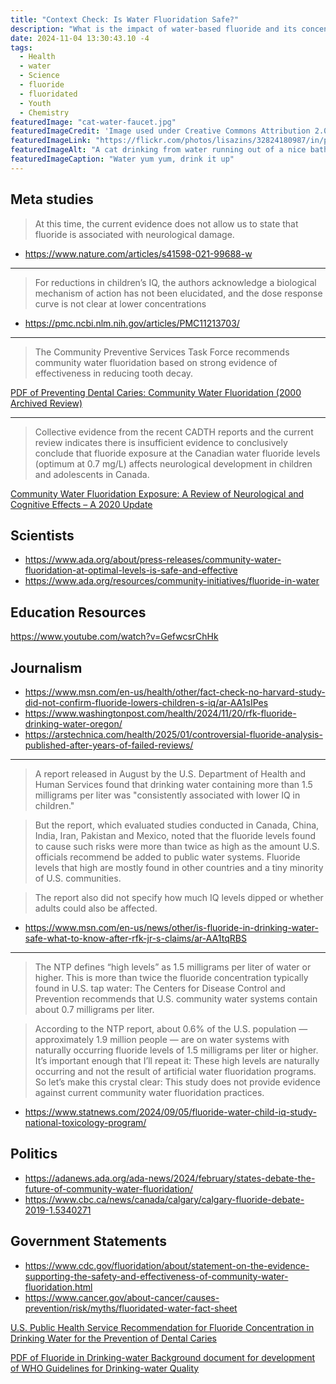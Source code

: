 ```yaml
---
title: "Context Check: Is Water Fluoridation Safe?"
description: "What is the impact of water-based fluoride and its concentration in our water system, especially on children's IQ? Looking at studies and reporting."
date: 2024-11-04 13:30:43.10 -4
tags:
  - Health
  - water
  - Science
  - fluoride
  - fluoridated
  - Youth
  - Chemistry
featuredImage: "cat-water-faucet.jpg"
featuredImageCredit: 'Image used under Creative Commons Attribution 2.0. Credit to Lisa Zins via Flickr'
featuredImageLink: "https://flickr.com/photos/lisazins/32824180987/in/photolist-S1yvqX-ViZMSG-7e8CrT-9wGBk1-EcJT2a-DeNN89-esJpZ-4WvDy1-8rPZGV-DD3MZx-8rT6a7-sFaTB-dgmU9Q-pnUgqd-oHxKEK-9owxLx-DsBLg-yGAznS-9owxKg-zn7S6i-Q2TL-4iqSb3-K6d6Nw-2fJgf7G-gspDy-7pkEMA-4oaHdG-2oxZ3ut-JTEjb-6vHCY9-sMu4-Hk5SG-57Eh6s-2juAwp4-2BDKu-5oEmbT-aUC1aX-5S7Zrb-4JcLtd-8VHWuw-bHiE1k-e3oBsB-9mpvx-39KhHa-Mcu7o-7yDFWJ-9hyTLX-2qn6z7U-2QPRQ-2op9Uos"
featuredImageAlt: "A cat drinking from water running out of a nice bathroom faucet"
featuredImageCaption: "Water yum yum, drink it up"
---
```


## Meta studies

> At this time, the current evidence does not allow us to state that fluoride is associated with neurological damage.

- https://www.nature.com/articles/s41598-021-99688-w

---

> For reductions in children’s IQ, the authors acknowledge a biological mechanism of action has not been elucidated, and the dose response curve is not clear at lower concentrations

- https://pmc.ncbi.nlm.nih.gov/articles/PMC11213703/

---

> The Community Preventive Services Task Force recommends community water fluoridation based on strong evidence of effectiveness in reducing tooth decay.

<p>
<a href="https://www.thecommunityguide.org/media/pdf/Oral-Health-Fluoridation-Archive.pdf" target="_blank">PDF of Preventing Dental Caries: Community Water Fluoridation (2000 Archived Review)</a>
</p>

---

> Collective evidence from the recent CADTH reports and the current review indicates there is insufficient evidence to conclusively conclude that fluoride exposure at the Canadian water fluoride levels (optimum at 0.7 mg/L) affects neurological development in children and adolescents in Canada.

<p>
<a href="https://www.ncbi.nlm.nih.gov/books/NBK567579/" target="_blank">Community Water Fluoridation Exposure: A Review of Neurological and Cognitive Effects – A 2020 Update</a>
</p>

## Scientists

- https://www.ada.org/about/press-releases/community-water-fluoridation-at-optimal-levels-is-safe-and-effective
- https://www.ada.org/resources/community-initiatives/fluoride-in-water

## Education Resources

https://www.youtube.com/watch?v=GefwcsrChHk

## Journalism

- https://www.msn.com/en-us/health/other/fact-check-no-harvard-study-did-not-confirm-fluoride-lowers-children-s-iq/ar-AA1sIPes
- https://www.washingtonpost.com/health/2024/11/20/rfk-fluoride-drinking-water-oregon/
- https://arstechnica.com/health/2025/01/controversial-fluoride-analysis-published-after-years-of-failed-reviews/

---

> A report released in August by the U.S. Department of Health and Human Services found that drinking water containing more than 1.5 milligrams per liter was "consistently associated with lower IQ in children."

> But the report, which evaluated studies conducted in Canada, China, India, Iran, Pakistan and Mexico, noted that the fluoride levels found to cause such risks were more than twice as high as the amount U.S. officials recommend be added to public water systems. Fluoride levels that high are mostly found in other countries and a tiny minority of U.S. communities.

> The report also did not specify how much IQ levels dipped or whether adults could also be affected.

- https://www.msn.com/en-us/news/other/is-fluoride-in-drinking-water-safe-what-to-know-after-rfk-jr-s-claims/ar-AA1tqRBS

---

> The NTP defines “high levels” as 1.5 milligrams per liter of water or higher.  This is more than twice the fluoride concentration typically found in U.S. tap water: The Centers for Disease Control and Prevention recommends that U.S. community water systems contain about 0.7 milligrams per liter.

> According to the NTP report, about 0.6% of the U.S. population — approximately 1.9 million people — are on water systems with naturally occurring fluoride levels of 1.5 milligrams per liter or higher. It’s important enough that I’ll repeat it: These high levels are naturally occurring and not the result of artificial water fluoridation programs. So let’s make this crystal clear: This study does not provide evidence against current community water fluoridation practices.

- https://www.statnews.com/2024/09/05/fluoride-water-child-iq-study-national-toxicology-program/

## Politics

- https://adanews.ada.org/ada-news/2024/february/states-debate-the-future-of-community-water-fluoridation/
- https://www.cbc.ca/news/canada/calgary/calgary-fluoride-debate-2019-1.5340271

## Government Statements

- https://www.cdc.gov/fluoridation/about/statement-on-the-evidence-supporting-the-safety-and-effectiveness-of-community-water-fluoridation.html
- https://www.cancer.gov/about-cancer/causes-prevention/risk/myths/fluoridated-water-fact-sheet

<p>
<a href="https://pmc.ncbi.nlm.nih.gov/articles/PMC4547570/?report=classic" target="_blank">U.S. Public Health Service Recommendation for Fluoride Concentration in Drinking Water for the Prevention of Dental Caries</a>
</p>

<p>
<a href="https://www.who.int/docs/default-source/wash-documents/wash-chemicals/fluoride-background-document.pdf" target="_blank">PDF of Fluoride in Drinking-water
Background document for development of
WHO Guidelines for Drinking-water Quality</a>
</p>

